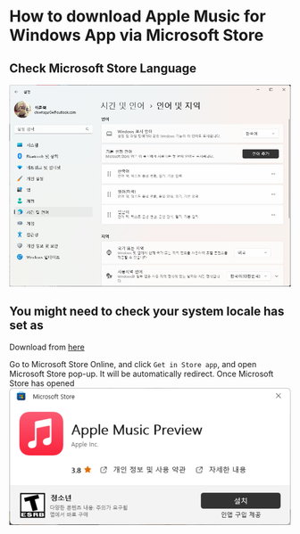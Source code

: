 # How to download Apple Music for Windows App via Microsoft Store
## Check Microsoft Store Language

![screenshot 2022-11-28 162751](https://github.com/Udtshi/Apple-Music-Preview/blob/main/screenshot%202022-11-28%20162751.png)

## You might need to check your system locale has set as

Download from [here](https://apps.microsoft.com/store/detail/apple-music-preview/9PFHDD62MXS1?hl=en-us&gl=us)

Go to Microsoft Store Online, and click `Get in Store app`, and open Microsoft Store pop-up. It will be automatically redirect. Once Microsoft Store has opened
![화면 캡처 2023-01-14 224711](https://github.com/Udtshi/Apple-Music-Preview/blob/main/%ED%99%94%EB%A9%B4%20%EC%BA%A1%EC%B2%98%202023-01-14%20224711.png)
